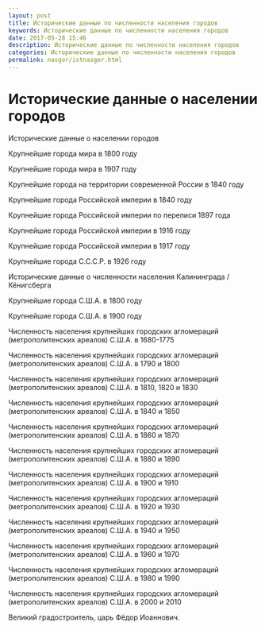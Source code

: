 ```yaml
---
layout: post
title: Исторические данные по численности населения городов
keywords: Исторические данные по численности населения городов
date: 2017-05-28 15:46
description: Исторические данные по численности населения городов
categories: Исторические данные по численности населения городов
permalink: nasgor/istnasgor.html
---
```


# Исторические данные о населении городов




Исторические данные о населении городов


Крупнейшие города мира в 1800 году


Крупнейшие города мира в 1907 году


Крупнейшие города на территории современной России в 1840 году 


Крупнейшие города Российской империи в 1840 году

Крупнейшие города Российской империи по переписи 1897 года


Крупнейшие города Российской империи в 1916 году


Крупнейшие города Российской империи в 1917 году


Крупнейшие города С.С.С.Р. в 1926 году


Исторические данные о численности населения Калининграда / Кёнигсберга
	

Крупнейшие города С.Ш.А. в 1800 году


Крупнейшие города С.Ш.А. в 1900 году


Численность населения крупнейших городских агломераций (метрополитенских ареалов) С.Ш.А. в 1680-1775
	

Численность населения крупнейших городских агломераций (метрополитенских ареалов) С.Ш.А. в 1790 и 1800
	

Численность населения крупнейших городских агломераций (метрополитенских ареалов) С.Ш.А. в 1810, 1820 и 1830
	

Численность населения крупнейших городских агломераций (метрополитенских ареалов) С.Ш.А. в 1840 и 1850
	

Численность населения крупнейших городских агломераций (метрополитенских ареалов) С.Ш.А. в 1860 и 1870
	

Численность населения крупнейших городских агломераций (метрополитенских ареалов) С.Ш.А. в 1880 и 1890
	

Численность населения крупнейших городских агломераций (метрополитенских ареалов) С.Ш.А. в 1900 и 1910
	

Численность населения крупнейших городских агломераций (метрополитенских ареалов) С.Ш.А. в 1920 и 1930
	

Численность населения крупнейших городских агломераций (метрополитенских ареалов) С.Ш.А. в 1940 и 1950


Численность населения крупнейших городских агломераций (метрополитенских ареалов) С.Ш.А. в 1960 и 1970
	

Численность населения крупнейших городских агломераций (метрополитенских ареалов) С.Ш.А. в 1980 и 1990


Численность населения крупнейших городских агломераций (метрополитенских ареалов) С.Ш.А. в 2000 и 2010
	


Великий градостроитель, царь Фёдор Иоаннович.
		
		

